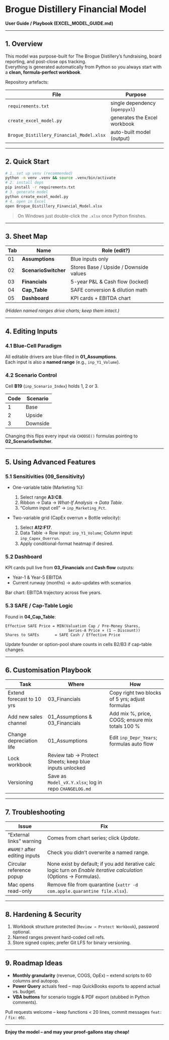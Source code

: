 # Brogue Distillery Financial Model  
**User Guide / Playbook (EXCEL_MODEL_GUIDE.md)**  

---

## 1. Overview

This model was purpose-built for The Brogue Distillery’s fundraising, board reporting, and post-close ops tracking.  
Everything is generated automatically from Python so you always start with a **clean, formula-perfect workbook**.

Repository artefacts:

| File | Purpose |
|------|---------|
| `requirements.txt` | single dependency (`openpyxl`) |
| `create_excel_model.py` | generates the Excel workbook |
| `Brogue_Distillery_Financial_Model.xlsx` | auto-built model (output) |

---

## 2. Quick Start

```bash
# 1. set up venv (recommended)
python -m venv .venv && source .venv/bin/activate
# 2. install deps
pip install -r requirements.txt
# 3. generate model
python create_excel_model.py
# 4. open in Excel
open Brogue_Distillery_Financial_Model.xlsx
```

> On Windows just double-click the `.xlsx` once Python finishes.

---

## 3. Sheet Map

| Tab | Name                     | Role (edit?) |
|-----|--------------------------|--------------|
| 01  | **Assumptions**          | Blue inputs only |
| 02  | **ScenarioSwitcher**     | Stores Base / Upside / Downside values |
| 03  | **Financials**           | 5-year P&L & Cash flow (locked) |
| 04  | **Cap_Table**            | SAFE conversion & dilution math |
| 05  | **Dashboard**            | KPI cards + EBITDA chart |

*(Hidden named ranges drive charts; keep them intact.)*

---

## 4. Editing Inputs

### 4.1 Blue-Cell Paradigm  
All editable drivers are blue-filled in **01_Assumptions**.  
Each input is also a **named range** (e.g., `inp_Y1_Volume`).

### 4.2 Scenario Control  
Cell **B19** (`inp_Scenario_Index`) holds 1, 2 or 3.

| Code | Scenario |
|------|----------|
| 1 | Base |
| 2 | Upside |
| 3 | Downside |

Changing this flips every input via `CHOOSE()` formulas pointing to **02_ScenarioSwitcher**.

---

## 5. Using Advanced Features

### 5.1 Sensitivities (09_Sensitivity)  
* One-variable table (Marketing %):  
  1. Select range **A3:C8**.  
  2. Ribbon → Data → *What-If Analysis* → *Data Table*.  
  3. “Column input cell” → `inp_Marketing_Pct`.

* Two-variable grid (CapEx overrun × Bottle velocity):  
  1. Select **A12:F17**.  
  2. Data Table → Row input: `inp_Y1_Volume`; Column input: `inp_Capex_Overrun`.  
  3. Apply conditional-format heatmap if desired.

### 5.2 Dashboard  
KPI cards pull live from **03_Financials** and **Cash flow** outputs:

- Year-1 & Year-5 EBITDA
- Current runway (months) → auto-updates with scenarios

Bar chart: EBITDA trajectory across five years.

### 5.3 SAFE / Cap-Table Logic  
Found in **04_Cap_Table**:

```
Effective SAFE Price = MIN(Valuation Cap / Pre-Money Shares,
                            Series-A Price × (1 – Discount))
Shares to SAFEs       = SAFE Cash / Effective Price
```

Update founder or option-pool share counts in cells B2/B3 if cap-table changes.

---

## 6. Customisation Playbook

| Task | Where | How |
|------|-------|-----|
| Extend forecast to 10 yrs | 03_Financials | Copy right two blocks of 5 yrs; adjust formulas |
| Add new sales channel | 01_Assumptions & 03_Financials | Add mix %, price, COGS; ensure mix totals 100 % |
| Change depreciation life | 01_Assumptions | Edit `inp_Depr_Years`; formulas auto flow |
| Lock workbook | Review tab → Protect Sheets; keep blue inputs unlocked |
| Versioning | Save as `Model_vX.Y.xlsx`; log in repo `CHANGELOG.md` |

---

## 7. Troubleshooting

| Issue | Fix |
|-------|-----|
| “External links” warning | Comes from chart series; click *Update*. |
| `#NAME?` after editing inputs | Check you didn’t overwrite a named range. |
| Circular reference popup | None exist by default; if you add iterative calc logic turn on *Enable iterative calculation* (Options → Formulas). |
| Mac opens read-only | Remove file from quarantine (`xattr -d com.apple.quarantine file.xlsx`). |

---

## 8. Hardening & Security

1. Workbook structure protected (`Review → Protect Workbook`), password optional.  
2. Named ranges prevent hard-coded cell refs.  
3. Store signed copies; prefer Git LFS for binary versioning.

---

## 9. Roadmap Ideas

- **Monthly granularity** (revenue, COGS, OpEx) – extend scripts to 60 columns and autopop.
- **Power Query** actuals feed – map QuickBooks exports to append actual vs. budget.
- **VBA buttons** for scenario toggle & PDF export (stubbed in Python comments).

Pull requests welcome – keep functions < 20 lines, commit messages `feat:` / `fix:` etc.

---

**Enjoy the model – and may your proof-gallons stay cheap!**  
